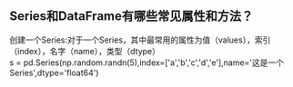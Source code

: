Series和DataFrame有哪些常见属性和方法？
-----
创建一个Series:对于一个Series，其中最常用的属性为值（values），索引（index），名字（name），类型（dtype）  
        s = pd.Series(np.random.randn(5),index=['a','b','c','d','e'],name='这是一个Series',dtype='float64')
 
